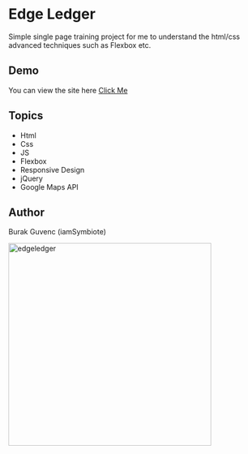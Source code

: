 
# Edge Ledger
Simple single page training project for me to understand the html/css advanced techniques such as Flexbox etc.



## Demo

You can view the site here
[Click Me](https://iamsymbiote.github.io/Edge-Ledger/)

## Topics

- Html
- Css
- JS
- Flexbox
- Responsive Design
- jQuery
- Google Maps API


## Author

Burak Guvenc (iamSymbiote)

[<img alt="edgeledger" width="400px" src="https://mir-s3-cdn-cf.behance.net/project_modules/fs/0c6bd599666579.5ef7e06fc5f9c.png" />](EdgeLedger)


